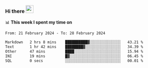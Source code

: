 ### Hi there <a href="https://www.gautamkrishnar.com/"><img src="https://media.giphy.com/media/hvRJCLFzcasrR4ia7z/giphy.gif" width="25px"></a>

📊 **This week I spent my time on**

<!--START_SECTION:waka-->

```txt
From: 21 February 2024 - To: 28 February 2024

Markdown   2 hrs 8 mins    ██████████▓░░░░░░░░░░░░░░   43.21 %
Text       1 hr 42 mins    ████████▓░░░░░░░░░░░░░░░░   34.39 %
Other      47 mins         ████░░░░░░░░░░░░░░░░░░░░░   15.94 %
INI        19 mins         █▓░░░░░░░░░░░░░░░░░░░░░░░   06.45 %
SQL        0 secs          ░░░░░░░░░░░░░░░░░░░░░░░░░   00.01 %
```

<!--END_SECTION:waka-->

